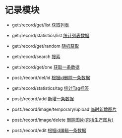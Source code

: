 # 记录模块

- get:/record/get/list
[获取列表](http://localhost:1932/record/get/list)

- get:/record/statistics/list
[统计列表数据](http://localhost:1932/record/statistics/list)

- get:/record/get/random
[随机获取](http://localhost:1932/record/get/random)

- get:/record/search
[搜索](http://localhost:1932/record/search)

- get:/record/get/one
[获取一条数据](http://localhost:1932/record/get/one)

- post:/record/del/id
[根据id删除一条数据](http://localhost:1932/record/del/id)

- get:/record/statistics/tag
[统计Tag标签](http://localhost:1932/record/statistics/tag)

- post:/record/add
[新增一条数据](http://localhost:1932/record/add)

- post:/record/image/temporary/upload
[临时新增图片](http://localhost:1932/record/image/temporary/upload)

- post:/record/image/delete
[删除图片(包括生产图片)](http://localhost:1932/record/image/delete)

- post:/record/edit
[根据id编辑一条数据](http://localhost:1932/record/edit)
